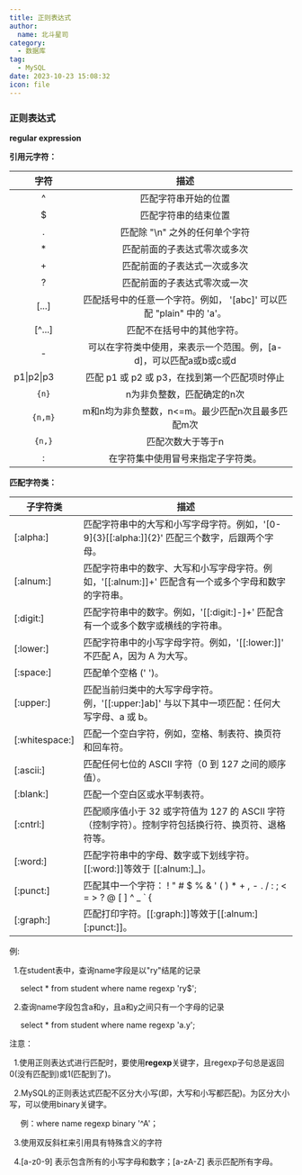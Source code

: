 ```yaml
---
title: 正则表达式
author: 
  name: 北斗星司
category: 
  - 数据库
tag: 
  - MySQL
date: 2023-10-23 15:08:32
icon: file
---
```


<!-- permalink: /MySQL/基础语法/正则表达式  -->

### 正则表达式

**regular expression**

**引用元字符：**

|                            字符                            |                           **描述**                           |
| :--------------------------------------------------------: | :----------------------------------------------------------: |
|                             ^                              |                     匹配字符串开始的位置                     |
|                             $                              |                     匹配字符串的结束位置                     |
|                             .                              |                匹配除 "\n" 之外的任何单个字符                |
|                             *                              |                 匹配前面的子表达式零次或多次                 |
|                             +                              |                 匹配前面的子表达式一次或多次                 |
|                             ?                              |                 匹配前面的子表达式零次或一次                 |
|                           [...]                            | 匹配括号中的任意一个字符。例如， '[abc]' 可以匹配 "plain" 中的 'a'。 |
|                           [^...]                           |                  匹配不在括号中的其他字符。                  |
|                             -                              | 可以在字符类中使用，来表示一个范围。例，[a-d]，可以匹配a或b或c或d |
| p1\|p2\|p3&nbsp;&nbsp;&nbsp;&nbsp;&nbsp;&nbsp;&nbsp;&nbsp; |        匹配 p1 或 p2 或 p3，在找到第一个匹配项时停止         |
|                           `{n}`                            |                  n为非负整数，匹配确定的n次                  |
|                          `{n,m}`                           |       m和n均为非负整数，n<=m。最少匹配n次且最多匹配m次       |
|                           `{n,}`                           |                      匹配次数大于等于n                       |
|                             :                              |              在字符集中使用冒号来指定子字符类。              |

**匹配字符类：**

| 子字符类       | 描述                                                         |
| -------------- | ------------------------------------------------------------ |
| [:alpha:]      | 匹配字符串中的大写和小写字母字符。例如，'[0-9]{3}[[:alpha:]]{2}' 匹配三个数字，后跟两个字母。 |
| [:alnum:]      | 匹配字符串中的数字、大写和小写字母字符。例如，'[[:alnum:]]+' 匹配含有一个或多个字母和数字的字符串。 |
| [:digit:]      | 匹配字符串中的数字。例如，'[[:digit:]-]+' 匹配含有一个或多个数字或横线的字符串。 |
| [:lower:]      | 匹配字符串中的小写字母字符。例如，'[[:lower:]]' 不匹配 A，因为 A 为大写。 |
| [:space:]      | 匹配单个空格 (' ')。                                         |
| [:upper:]      | 匹配当前归类中的大写字母字符。例，'[[:upper:]ab]' 与以下其中一项匹配：任何大写字母、a 或 b。 |
| [:whitespace:] | 匹配一个空白字符，例如，空格、制表符、换页符和回车符。       |
| [:ascii:]      | 匹配任何七位的 ASCII 字符（0 到 127 之间的顺序值）。         |
| [:blank:]      | 匹配一个空白区或水平制表符。                                 |
| [:cntrl:]      | 匹配顺序值小于 32 或字符值为 127 的 ASCII 字符（控制字符）。控制字符包括换行符、换页符、退格符等。 |
| [:word:]       | 匹配字符串中的字母、数字或下划线字符。[[:word:]]等效于 [[:alnum:]_]。 |
| [:punct:]      | 匹配其中一个字符： ! " # $ % & ' ( ) * + , - . / : ; < = > ? @ [ ] ^ _ ` { |
| [:graph:]      | 匹配打印字符。[[:graph:]]等效于[[:alnum:] [:punct:]]。       |

例:

&nbsp;&nbsp;1.在student表中，查询name字段是以"ry"结尾的记录

  &nbsp;&nbsp;&nbsp;&nbsp;&nbsp;select * from student where name regexp 'ry$';

&nbsp;&nbsp;2.查询name字段包含a和y，且a和y之间只有一个字母的记录

&nbsp;&nbsp;&nbsp;&nbsp;&nbsp;select * from student where name regexp 'a.y';

注意： 

&nbsp;&nbsp;1.使用正则表达式进行匹配时，要使用**regexp**关键字，且regexp子句总是返回0(没有匹配到)或1(匹配到了)。

&nbsp;&nbsp;2.MySQL的正则表达式匹配不区分大小写(即，大写和小写都匹配)。为区分大小写，可以使用binary关键字。

&nbsp;&nbsp;&nbsp;&nbsp;&nbsp;例：where name regexp binary '^A'；

&nbsp;&nbsp;3.使用双反斜杠来引用具有特殊含义的字符

&nbsp;&nbsp;4.[a-z0-9] 表示包含所有的小写字母和数字；[a-zA-Z] 表示匹配所有字母。









